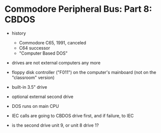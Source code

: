 # Commodore Peripheral Bus: Part 8: CBDOS

* history
	* Commodore C65, 1991, canceled
	* C64 successor
	* "Computer Based DOS"
* drives are not external computers any more
* floppy disk controller ("F011") on the computer's mainboard (not on the "classroom" version)
* built-in 3.5" drive
* optional external second drive
* DOS runs on main CPU
* IEC calls are going to CBDOS drive first, and if failure, to IEC

* is the second drive unit 9, or unit 8 drive 1?

